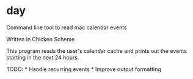 # day
Command line tool to read mac calendar events

Written in Chicken Scheme

This program reads the user's calendar cache and prints out the
events starting in the next 24 hours.

TODO: 
    * Handle recurring events
    * Improve output formatting


